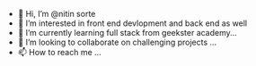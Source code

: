 - 👋 Hi, I’m @nitin sorte
- 👀 I’m interested in front end devlopment and back end as well
- 🌱 I’m currently learning full stack from geekster academy...
- 💞️ I’m looking to collaborate on challenging projects ...
- 📫 How to reach me ...

<!---
nitin1234568/nitin1234568 is a ✨ special ✨ repository because its `README.md` (this file) appears on your GitHub profile.
You can click the Preview link to take a look at your changes.
--->
